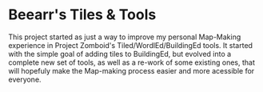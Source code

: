 # Beearr's Tiles & Tools

This project started as just a way to improve my personal Map-Making experience in Project Zomboid's Tiled/WordlEd/BuildingEd tools. It started with the simple goal of adding tiles to BuildingEd, but evolved into a complete new set of tools, as well as a re-work of some existing ones, that will hopefuly make the Map-making process easier and more acessible for everyone.

